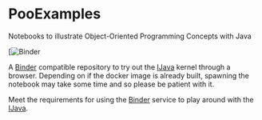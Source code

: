 # PooExamples
Notebooks to illustrate Object-Oriented Programming Concepts with Java

[![Binder](https://mybinder.org/v2/gh/fchatelain/OOPExamples.git/master?filepath=TestTableaux.ipynb)

A [Binder](https://mybinder.org/) compatible repository to try out the [IJava](https://github.com/SpencerPark/IJava) kernel through a browser. Depending on if the docker image is already built, spawning the notebook may take some time and so please be patient with it.

Meet the requirements for using the [Binder](https://mybinder.org/) service to play around with the [IJava](https://github.com/SpencerPark/IJava).
